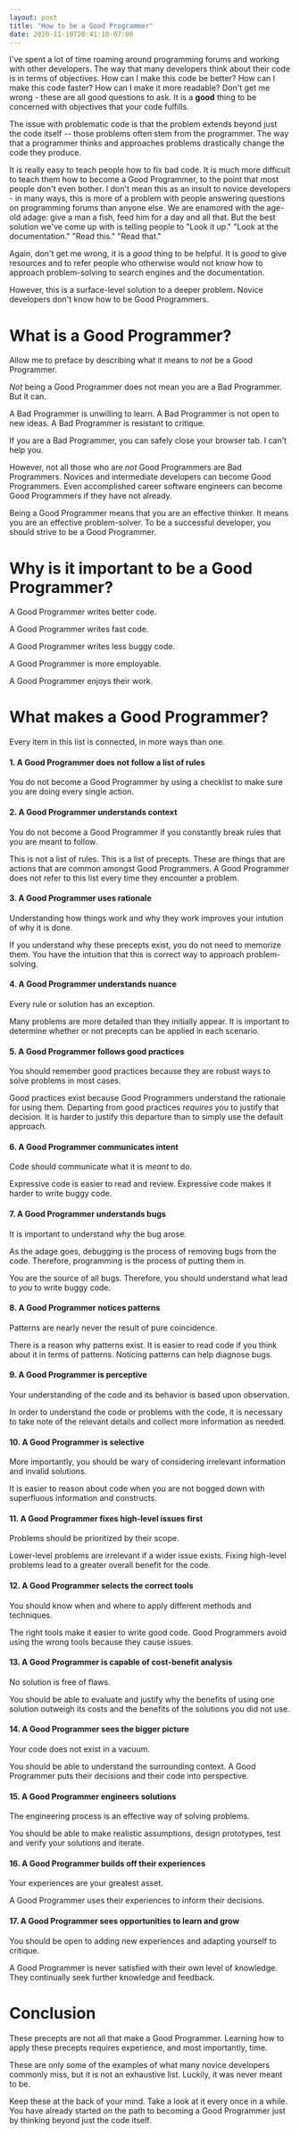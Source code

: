 ```yaml
---
layout: post
title: "How to be a Good Programmer"
date: 2020-11-10T20:41:10-07:00
---
```


I've spent a lot of time roaming around programming forums
and working with other developers. The way that many
developers think about their code is in terms of
objectives. How can I make this code be better? How can
I make this code faster? How can I make it more readable?
Don't get me wrong - these are all good questions to ask.
It is a **good** thing to be concerned with objectives that
your code fulfills.

The issue with problematic code is that the problem extends
beyond just the code itself -- those problems often stem
from the programmer. The way that a programmer thinks and
approaches problems drastically change the code they
produce.

It is really easy to teach people how to fix bad code. It
is much more difficult to teach them how to become a Good
Programmer, to the point that most people don't even
bother. I don't mean this as an insult to novice
developers - in many ways, this is more of a problem with
people answering questions on programming forums than
anyone else. We are enamored with the age-old adage: give a
man a fish, feed him for a day and all that. But the best
solution we've come up with is telling people to "Look it
up." "Look at the documentation." "Read this." "Read that."

Again, don't get me wrong, it is a *good* thing to be
helpful. It is *good* to give resources and to refer people
who otherwise would not know how to approach
problem-solving to search engines and the documentation.

However, this is a surface-level solution to a deeper
problem. Novice developers don't know how to be Good
Programmers.

# What is a Good Programmer?

Allow me to preface by describing what it means to *not* be
a Good Programmer.

*Not* being a Good Programmer does not mean you are a Bad
Programmer. But it can.

A Bad Programmer is unwilling to learn. A Bad Programmer is
not open to new ideas. A Bad Programmer is resistant to
critique.

If you are a Bad Programmer, you can safely close your
browser tab. I can't help you.

However, not all those who are *not* Good Programmers are
Bad Programmers. Novices and intermediate developers can
become Good Programmers. Even accomplished career software
engineers can become Good Programmers if they have not
already.

Being a Good Programmer means that you are an effective
thinker. It means you are an effective problem-solver. To
be a successful developer, you should strive to be a Good
Programmer.

# Why is it important to be a Good Programmer?

A Good Programmer writes better code.

A Good Programmer writes fast code.

A Good Programmer writes less buggy code.

A Good Programmer is more employable.

A Good Programmer enjoys their work.

# What makes a Good Programmer?

Every item in this list is connected, in more ways than
one.

#### 1. A Good Programmer does not follow a list of rules

You do not become a Good Programmer by using a checklist to
make sure you are doing every single action.

#### 2. A Good Programmer understands context

You do not become a Good Programmer if you constantly break
rules that you are meant to follow.

This is not a list of rules. This is a list of precepts.
These are things that are actions that are common amongst
Good Programmers. A Good Programmer does not refer to this
list every time they encounter a problem.

#### 3. A Good Programmer uses rationale

Understanding how things work and why they work improves
your intution of why it is done.

If you understand why these precepts exist, you do not need
to memorize them. You have the intuition that this is
correct way to approach problem-solving.

#### 4. A Good Programmer understands nuance

Every rule or solution has an exception. 

Many problems are more detailed than they initially appear.
It is important to determine whether or not precepts can be
applied in each scenario.

#### 5. A Good Programmer follows good practices

You should remember good practices because they are robust
ways to solve problems in most cases.

Good practices exist because Good Programmers understand
the rationale for using them. Departing from good practices
*requires* you to justify that decision. It is harder to
justify this departure than to simply use the default
approach.

#### 6. A Good Programmer communicates intent

Code should communicate what it is *meant* to do.

Expressive code is easier to read and review. Expressive
code makes it harder to write buggy code.

#### 7. A Good Programmer understands bugs

It is important to understand *why* the bug arose.

As the adage goes, debugging is the process of removing
bugs from the code. Therefore, programming is the process
of putting them in.

You are the source of all bugs. Therefore, you should
understand what lead to *you* to write buggy code.

#### 8. A Good Programmer notices patterns

Patterns are nearly never the result of pure coincidence.

There is a reason why patterns exist. It is easier to read
code if you think about it in terms of patterns. Noticing
patterns can help diagnose bugs.

#### 9. A Good Programmer is perceptive

Your understanding of the code and its behavior is based
upon observation.

In order to understand the code or problems with the code,
it is necessary to take note of the relevant details and
collect more information as needed.

#### 10. A Good Programmer is selective

More importantly, you should be wary of considering
irrelevant information and invalid solutions.

It is easier to reason about code when you are not bogged
down with superfluous information and constructs.

#### 11. A Good Programmer fixes high-level issues first

Problems should be prioritized by their scope.

Lower-level problems are irrelevant if a wider issue
exists. Fixing high-level problems lead to a greater
overall benefit for the code.

#### 12. A Good Programmer selects the correct tools

You should know when and where to apply different methods
and techniques.

The right tools make it easier to write good code. Good
Programmers avoid using the wrong tools because they cause
issues.

#### 13. A Good Programmer is capable of cost-benefit analysis

No solution is free of flaws.

You should be able to evaluate and justify why the benefits
of using one solution outweigh its costs and the benefits
of the solutions you did not use.

#### 14. A Good Programmer sees the bigger picture

Your code does not exist in a vacuum.

You should be able to understand the surrounding context.
A Good Programmer puts their decisions and their code into
perspective.

#### 15. A Good Programmer engineers solutions

The engineering process is an effective way of solving
problems.

You should be able to make realistic assumptions, design
prototypes, test and verify your solutions and iterate.

#### 16. A Good Programmer builds off their experiences

Your experiences are your greatest asset.

A Good Programmer uses their experiences to inform their
decisions.

#### 17. A Good Programmer sees opportunities to learn and grow

You should be open to adding new experiences and adapting
yourself to critique.

A Good Programmer is never satisfied with their own level
of knowledge. They continually seek further knowledge and
feedback.

# Conclusion

These precepts are not all that make a Good Programmer.
Learning how to apply these precepts requires experience,
and most importantly, time. 

These are only some of the examples of what many novice
developers commonly miss, but it is not an exhaustive list.
Luckily, it was never meant to be.

Keep these at the back of your mind. Take a look at it
every once in a while. You have already started on the path
to becoming a Good Programmer just by thinking beyond just
the code itself.

